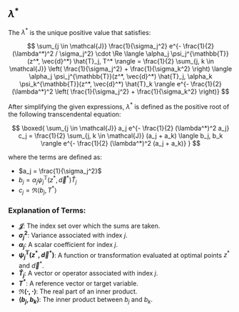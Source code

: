 ## $\lambda^*$

The $\lambda^*$ is the unique positive value that satisfies:

$$
\sum_{j \in \mathcal{J}} \frac{1}{\sigma_j^2} e^{- \frac{1}{2} (\lambda^*)^2 / \sigma_j^2} \cdot \Re \langle \alpha_j \psi_j^{\mathbb{T}}(z^*, \vec{d}^*) \hat{T}_j, T^* \rangle = \frac{1}{2} \sum_{j, k \in \mathcal{J}} \left( \frac{1}{\sigma_j^2} + \frac{1}{\sigma_k^2} \right) \langle \alpha_j \psi_j^{\mathbb{T}}(z^*, \vec{d}^*) \hat{T}_j, \alpha_k \psi_k^{\mathbb{T}}(z^*, \vec{d}^*) \hat{T}_k \rangle e^{- \frac{1}{2} (\lambda^*)^2 \left( \frac{1}{\sigma_j^2} + \frac{1}{\sigma_k^2} \right)}
$$

After simplifying the given expressions, $\lambda^*$ is defined as the positive root of the following transcendental equation:

$$
\boxed{
\sum_{j \in \mathcal{J}} a_j e^{- \frac{1}{2} (\lambda^*)^2 a_j} c_j = \frac{1}{2} \sum_{j, k \in \mathcal{J}} (a_j + a_k) \langle b_j, b_k \rangle e^{- \frac{1}{2} (\lambda^*)^2 (a_j + a_k)}
}
$$

where the terms are defined as:

- $a_j = \frac{1}{\sigma_j^2}$
- $b_j = \alpha_j \psi_j^{\mathbb{T}}(z^*, \vec{d}^*) \hat{T}_j$
- $c_j = \Re \langle b_j, T^* \rangle$

### Explanation of Terms:
- **$\mathcal{J}$**: The index set over which the sums are taken.
- **$\sigma_j^2$**: Variance associated with index $j$.
- **$\alpha_j$**: A scalar coefficient for index $j$.
- **$\psi_j^{\mathbb{T}}(z^*, \vec{d}^*)$**: A function or transformation evaluated at optimal points $z^*$ and $\vec{d}^*$.
- **$\hat{T}_j$**: A vector or operator associated with index $j$.
- **$T^*$**: A reference vector or target variable.
- **$\Re \langle \cdot, \cdot \rangle$**: The real part of an inner product.
- **$\langle b_j, b_k \rangle$**: The inner product between $b_j$ and $b_k$.
